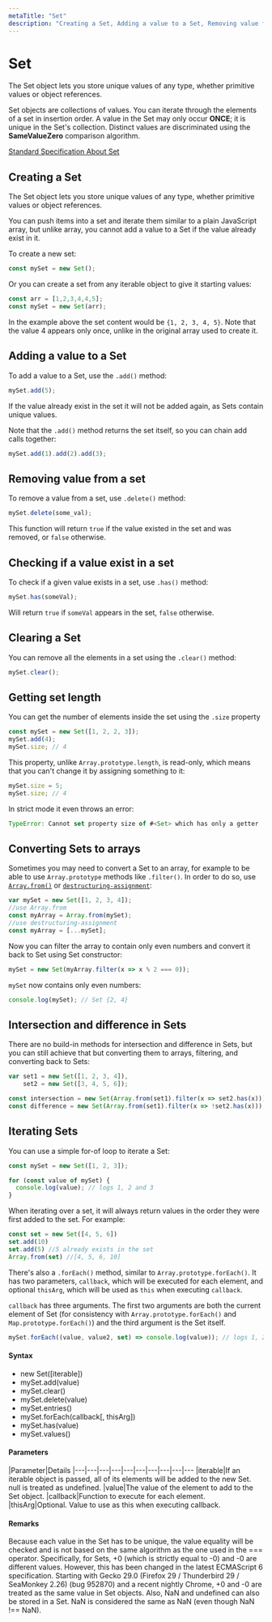 ```yaml
---
metaTitle: "Set"
description: "Creating a Set, Adding a value to a Set, Removing value from a set, Checking if a value exist in a set, Clearing a Set, Getting set length, Converting Sets to arrays, Intersection and difference in Sets, Iterating Sets"
---
```


# Set


The Set object lets you store unique values of any type, whether primitive values or object references.

Set objects are collections of values. You can iterate through the elements of a set in insertion order. A value in the Set may only occur **ONCE**; it is unique in the Set's collection. Distinct values are discriminated using the **SameValueZero** comparison algorithm.

[Standard Specification About Set](http://www.ecma-international.org/ecma-262/6.0/#sec-set-objects)



## Creating a Set


The Set object lets you store unique values of any type, whether primitive values or object references.

You can push items into a set and iterate them similar to a plain JavaScript array, but unlike array, you cannot add a value to a Set if the value already exist in it.

To create a new set:

```js
const mySet = new Set();

```

Or you can create a set from any iterable object to give it starting values:

```js
const arr = [1,2,3,4,4,5];
const mySet = new Set(arr);

```

In the example above the set content would be `{1, 2, 3, 4, 5}`. Note that the value 4 appears only once, unlike in the original array used to create it.



## Adding a value to a Set


To add a value to a Set, use the `.add()` method:

```js
mySet.add(5);

```

If the value already exist in the set it will not be added again, as Sets contain unique values.

Note that the `.add()` method returns the set itself, so you can chain add calls together:

```js
mySet.add(1).add(2).add(3);

```



## Removing value from a set


To remove a value from a set, use `.delete()` method:

```js
mySet.delete(some_val);

```

This function will return `true` if the value existed in the set and was removed, or `false` otherwise.



## Checking if a value exist in a set


To check if a given value exists in a set, use `.has()` method:

```js
mySet.has(someVal);

```

Will return `true` if `someVal` appears in the set, `false` otherwise.



## Clearing a Set


You can remove all the elements in a set using the `.clear()` method:

```js
mySet.clear();

```



## Getting set length


You can get the number of elements inside the set using the `.size` property

```js
const mySet = new Set([1, 2, 2, 3]);
mySet.add(4);
mySet.size; // 4

```

This property, unlike `Array.prototype.length`, is read-only, which means that you can't change it by assigning something to it:

```js
mySet.size = 5;
mySet.size; // 4

```

In strict mode it even throws an error:

```js
TypeError: Cannot set property size of #<Set> which has only a getter

```



## Converting Sets to arrays


Sometimes you may need to convert a Set to an array, for example to be able to use `Array.prototype` methods like `.filter()`. In order to do so, use [`Array.from()`](http://stackoverflow.com/documentation/javascript/187/arrays/2333/converting-an-array-like-object-list-to-an-array#t=201608050855343146834) or [`destructuring-assignment`](http://stackoverflow.com/documentation/javascript/616/destructuring-assignment#t=201702150551283063641):

```js
var mySet = new Set([1, 2, 3, 4]);
//use Array.from
const myArray = Array.from(mySet);
//use destructuring-assignment
const myArray = [...mySet];

```

Now you can filter the array to contain only even numbers and convert it back to Set using Set constructor:

```js
mySet = new Set(myArray.filter(x => x % 2 === 0));

```

`mySet` now contains only even numbers:

```js
console.log(mySet); // Set {2, 4}

```



## Intersection and difference in Sets


There are no build-in methods for intersection and difference in Sets, but you can still achieve that but converting them to arrays, filtering, and converting back to Sets:

```js
var set1 = new Set([1, 2, 3, 4]),
    set2 = new Set([3, 4, 5, 6]);

const intersection = new Set(Array.from(set1).filter(x => set2.has(x)));//Set {3, 4}
const difference = new Set(Array.from(set1).filter(x => !set2.has(x))); //Set {1, 2}

```



## Iterating Sets


You can use a simple for-of loop to iterate a Set:

```js
const mySet = new Set([1, 2, 3]);

for (const value of mySet) {
  console.log(value); // logs 1, 2 and 3
}

```

When iterating over a set, it will always return values in the order they were first added to the set. For example:

```js
const set = new Set([4, 5, 6])
set.add(10)
set.add(5) //5 already exists in the set
Array.from(set) //[4, 5, 6, 10]

```

There's also a `.forEach()` method, similar to `Array.prototype.forEach()`. It has two parameters, `callback`, which will be executed for each element, and optional `thisArg`, which will be used as `this` when executing `callback`.

`callback` has three arguments. The first two arguments are both the current element of Set (for consistency with `Array.prototype.forEach()` and `Map.prototype.forEach()`) and the third argument is the Set itself.

```js
mySet.forEach((value, value2, set) => console.log(value)); // logs 1, 2 and 3

```



#### Syntax


- new Set([iterable])
- mySet.add(value)
- mySet.clear()
- mySet.delete(value)
- mySet.entries()
- mySet.forEach(callback[, thisArg])
- mySet.has(value)
- mySet.values()



#### Parameters


|Parameter|Details
|---|---|---|---|---|---|---|---|---|---
|iterable|If an iterable object is passed, all of its elements will be added to the new Set. null is treated as undefined.
|value|The value of the element to add to the Set object.
|callback|Function to execute for each element.
|thisArg|Optional. Value to use as this when executing callback.



#### Remarks


Because each value in the Set has to be unique, the value equality will be checked and is not based on the same algorithm as the one used in the === operator. Specifically, for Sets, +0 (which is strictly equal to -0) and -0 are different values. However, this has been changed in the latest ECMAScript 6 specification. Starting with Gecko 29.0 (Firefox 29 / Thunderbird 29 / SeaMonkey 2.26) (bug 952870) and a recent nightly Chrome, +0 and -0 are treated as the same value in Set objects. Also, NaN and undefined can also be stored in a Set. NaN is considered the same as NaN (even though NaN !== NaN).

